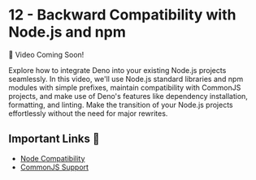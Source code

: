 # 12 - Backward Compatibility with Node.js and npm

🎥 Video Coming Soon!

Explore how to integrate Deno into your existing Node.js projects seamlessly. In this video, we'll use Node.js standard libraries and npm modules with simple prefixes, maintain compatibility with CommonJS projects, and make use of Deno's features like dependency installation, formatting, and linting. Make the transition of your Node.js projects effortlessly without the need for major rewrites.

## Important Links 🔗

* [Node Compatibility](https://docs.deno.com/runtime/fundamentals/node/)
* [CommonJS Support](https://docs.deno.com/runtime/fundamentals/node/#commonjs-support)